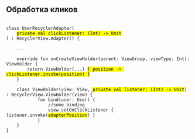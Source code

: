 ## Обработка кликов

<pre><code class="kotlin" data-trim data-noescape>
class UserRecyclerAdapter(
    <mark>private val clickListener: (Int) -> Unit</mark>
) : RecyclerView.Adapter<UserRecyclerAdapter.ViewHolder>() {

    ...
    
    override fun onCreateViewHolder(parent: ViewGroup, viewType: Int): ViewHolder {
        return ViewHolder(...) <mark>{ position -> clickListener.invoke(position) }</mark>
    }
    
    class ViewHolder(view: View, <mark>private val listener: (Int) -> Unit</mark>) : RecyclerView.ViewHolder(view) {
            fun bind(user: User) {
                //some binding
                view.setOnClickListener { listener.invoke(<mark>adapterPosition</mark>) }
            }
    }
}
</code></pre>